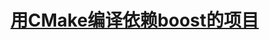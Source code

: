 # [用CMake编译依赖boost的项目](https://melonedo.github.io/2022/02/07/%E9%80%9A%E8%BF%87CMake%E8%B0%83%E7%94%A8Boost/)
